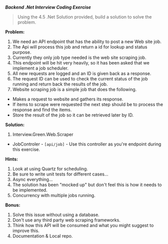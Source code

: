 ***Backend _.Net_ Interview Coding Exercise***  

> Using the 4.5 .Net Solution provided, build a solution to solve the problem.    

**Problem:**      
1. We need an API endpoint that has the ability to post a new Web site job.
2. The Api will process this job and return a id for lookup and status purpose.  
3. Currently they only job type needed is the web site scraping job.  
4. This endpoint will be hit very heavily, so it has been asked that we implement a job scheduler. 
5. All new requests are logged and an ID is given back as a response.
6. The request ID can be used to check the current status of the job running and return back the results of the job.  
7. Website scraping job is a simple job that does the following.  
  * Makes a request to website and gathers its response.  
  * If items to scrape were requested the next step should be to process the response and find the items.  
  * Store the result of the job so it can be retrieved later by ID.

**Solution:**  
1. Interview.Green.Web.Scraper  
  * JobControler  - `[api/job]` - Use this controller as you're endpoint during this exercise.    

**Hints:**  
1. Look at using Quartz for scheduling.  
2. Be sure to write unit tests for different cases...  
3. Async everything...  
4. The solution has been "mocked up" but don't feel this is how it needs to be implemented.  
5. Concurrency with multiple jobs running.  

**Bonus:**  
1. Solve this issue without using a database.  
2. Don't use any third party web scraping frameworks.  
3. Think how this API will be consumed and what you might suggest to improve this.  
4. Documentation & Local repo.


